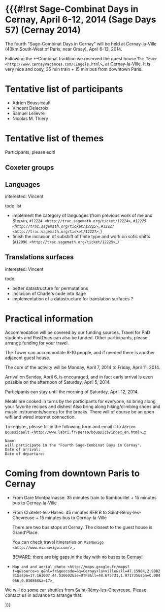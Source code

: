 {{{#!rst
Sage-Combinat Days in Cernay, April 6-12, 2014 (Sage Days 57) (Cernay 2014)
===========================================================================

The fourth "Sage-Combinat Days in Cernay" will be held at Cernay-la-Ville
(40km South-West of Paris, near Orsay), April 6-12, 2014.

Following the \*-Combinat tradition we reserved the guest house `The
Tower <http://www.cernayvacances.com/CEngels.html>`_ at
Cernay-la-Ville.  It is very nice and cosy, 35 min train + 15
min bus from downtown Paris. 

Tentative list of participants
==============================

* Adrien Boussicault
* Vincent Delecroix
* Samuel Lelièvre
* Nicolas M. Thiéry

Tentative list of themes
========================

Participants, please edit!

Coxeter groups
--------------

Languages
---------

interested: Vincent

todo list

- implement the category of languages (from previous work of me and Stepan, `#12224 <http://trac.sagemath.org/ticket/12224>`_, `#12225 <http://trac.sagemath.org/ticket/12225>`_, `#12227 <http://trac.sagemath.org/ticket/12227>`_)
- finish the inclusion of subshift of finite type and work on sofic shifts (`#12996 <http://trac.sagemath.org/ticket/12225>`_)

Translations surfaces
---------------------

interested: Vincent

todo:

- better datastructure for permutations
- inclusion of Charle's code into Sage
- implementation of a datastructure for translation surfaces ?


Practical information
=====================

Accommodation will be covered by our funding sources.
Travel for PhD students and PostDocs can also be funded.
Other participants, please arrange funding for your travel.

The Tower can accommodate 8-10 people, and if needed there is another
adjacent guest house.

The core of the activity will be Monday, April 7, 2014 to Friday, April 11, 2014.

Arrival on Sunday, April 6, is encouraged, and in fact early arrival is even
possible on the afternoon of Saturday, April 5, 2014.

Participants can stay until the morning of Saturday, April 12, 2014.

Meals are cooked in turns by the participants for everyone, so bring
along your favorite recipes and dishes!  Also bring along hiking/climbing
shoes and music instruments/scores for the breaks. There will of course
be an open wifi and wired internet connection.

To register, please fill in the following form and email it to
`Adrien Boussicault <http://www.labri.fr/perso/boussica/index_en.html>`_::

    Name:
    will participate in the "Fourth Sage-Combinat Days in Cernay".
    Date of arrival:
    Date of departure:

Coming from downtown Paris to Cernay
====================================

* From Gare Montparnasse: 35 minutes train to Rambouillet + 15 minutes bus to Cernay-la-Ville
* From Châtelet-les-Halles: 45 minutes RER B to Saint-Rémy-les-Chevreuse + 15 minutes bus to Cernay-la-Ville

   There are two bus stops at Cernay. The closest to the guest house is Grand'Place.

   You can check travel itineraries on `ViaNavigo <http://www.vianavigo.com/>`_.

   BEWARE: there are big gaps in the day with no buses to Cernay!

* `Map and and aerial photo <http://maps.google.fr/maps?f=q&source=s_q&hl=fr&geocode=&q=Cernay+la+ville&sll=47.15984,2.988281&sspn=17.161007,44.516602&ie=UTF8&ll=48.675731,1.971735&spn=0.004066,0.010868&z=17>`_

We will do some car shuttles from Saint-Rémy-les-Chevreuse. Please contact us in
advance to arrange that.

}}}
